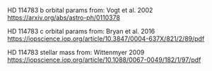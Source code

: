 HD 114783 b orbital params from: Vogt et al. 2002 https://arxiv.org/abs/astro-ph/0110378

HD 114783 c orbital params from: Bryan et al. 2016 https://iopscience.iop.org/article/10.3847/0004-637X/821/2/89/pdf

HD 114783 stellar mass from: Wittenmyer 2009 https://iopscience.iop.org/article/10.1088/0067-0049/182/1/97/pdf